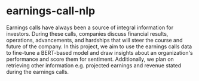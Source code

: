 # earnings-call-nlp

Earnings calls have always been a source of integral information for investors. During these calls, companies discuss financial results, operations, advancements, and hardships that will steer the course and future of the company. In this project, we aim to use the earnings calls data to fine-tune a BERT-based model and draw insights about an organization's performance and score them for sentiment. Additionally, we plan on retrieving other information e.g. projected earnings and revenue stated during the earnings calls.
